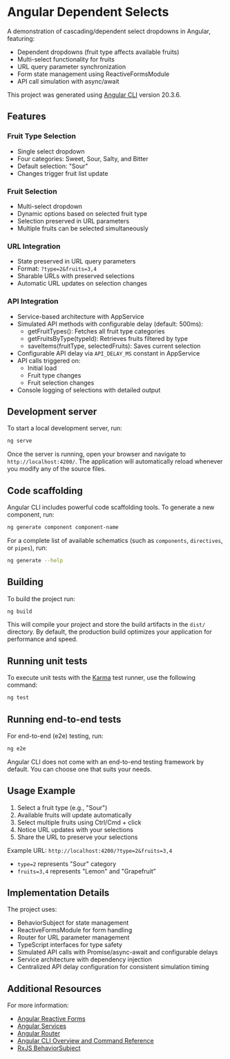 # Angular Dependent Selects

A demonstration of cascading/dependent select dropdowns in Angular, featuring:

- Dependent dropdowns (fruit type affects available fruits)
- Multi-select functionality for fruits
- URL query parameter synchronization
- Form state management using ReactiveFormsModule
- API call simulation with async/await

This project was generated using [Angular CLI](https://github.com/angular/angular-cli) version 20.3.6.

## Features

### Fruit Type Selection
- Single select dropdown
- Four categories: Sweet, Sour, Salty, and Bitter
- Default selection: "Sour"
- Changes trigger fruit list update

### Fruit Selection
- Multi-select dropdown
- Dynamic options based on selected fruit type
- Selection preserved in URL parameters
- Multiple fruits can be selected simultaneously

### URL Integration
- State preserved in URL query parameters
- Format: `?type=2&fruits=3,4`
- Sharable URLs with preserved selections
- Automatic URL updates on selection changes

### API Integration
- Service-based architecture with AppService
- Simulated API methods with configurable delay (default: 500ms):
  - getFruitTypes(): Fetches all fruit type categories
  - getFruitsByType(typeId): Retrieves fruits filtered by type
  - saveItems(fruitType, selectedFruits): Saves current selection
- Configurable API delay via `API_DELAY_MS` constant in AppService
- API calls triggered on:
  - Initial load
  - Fruit type changes
  - Fruit selection changes
- Console logging of selections with detailed output

## Development server

To start a local development server, run:

```bash
ng serve
```

Once the server is running, open your browser and navigate to `http://localhost:4200/`. The application will automatically reload whenever you modify any of the source files.

## Code scaffolding

Angular CLI includes powerful code scaffolding tools. To generate a new component, run:

```bash
ng generate component component-name
```

For a complete list of available schematics (such as `components`, `directives`, or `pipes`), run:

```bash
ng generate --help
```

## Building

To build the project run:

```bash
ng build
```

This will compile your project and store the build artifacts in the `dist/` directory. By default, the production build optimizes your application for performance and speed.

## Running unit tests

To execute unit tests with the [Karma](https://karma-runner.github.io) test runner, use the following command:

```bash
ng test
```

## Running end-to-end tests

For end-to-end (e2e) testing, run:

```bash
ng e2e
```

Angular CLI does not come with an end-to-end testing framework by default. You can choose one that suits your needs.

## Usage Example

1. Select a fruit type (e.g., "Sour")
2. Available fruits will update automatically
3. Select multiple fruits using Ctrl/Cmd + click
4. Notice URL updates with your selections
5. Share the URL to preserve your selections

Example URL: `http://localhost:4200/?type=2&fruits=3,4`
- `type=2` represents "Sour" category
- `fruits=3,4` represents "Lemon" and "Grapefruit"

## Implementation Details

The project uses:
- BehaviorSubject for state management
- ReactiveFormsModule for form handling
- Router for URL parameter management
- TypeScript interfaces for type safety
- Simulated API calls with Promise/async-await and configurable delays
- Service architecture with dependency injection
- Centralized API delay configuration for consistent simulation timing

## Additional Resources

For more information:
- [Angular Reactive Forms](https://angular.dev/guide/forms/reactive-forms)
- [Angular Services](https://angular.dev/guide/dependency-injection)
- [Angular Router](https://angular.dev/guide/routing)
- [Angular CLI Overview and Command Reference](https://angular.dev/tools/cli)
- [RxJS BehaviorSubject](https://rxjs.dev/api/behavior/BehaviorSubject)
